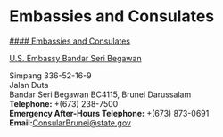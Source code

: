 # Embassies and Consulates

[#### Embassies and Consulates](javascript:void(0); "Embassies and Consulates")

[U.S. Embassy Bandar Seri Begawan](https://bn.usembassy.gov/)

Simpang 336-52-16-9  
Jalan Duta  
Bandar Seri Begawan BC4115, Brunei Darussalam  
 **Telephone:** +(673) 238-7500  
**Emergency After-Hours Telephone:** +(673) 873-0691  
**Email:**[ConsularBrunei@state.gov](mailto:ConsularBrunei@state.gov)